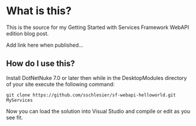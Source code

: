 # What is this? #

This is the source for my Getting Started with Services Framework WebAPI edition blog post.

Add link here when published...

## How do I use this? ##

Install DotNetNuke 7.0 or later then while in the DesktopModules directory of your site execute the following command:

    git clone https://github.com/sschlesier/sf-webapi-helloworld.git MyServices

Now you can load the solution into Visual Studio and compile or edit as you see fit.
